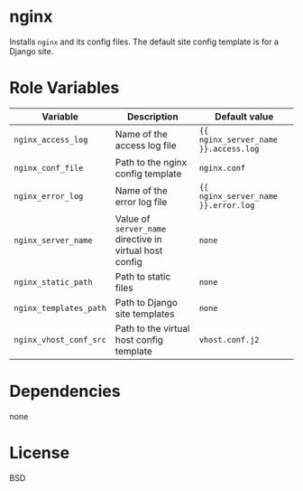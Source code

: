 nginx
=====
Installs `nginx` and its config files. The default site config template is for a Django site.

Role Variables
==============
| Variable | Description | Default value |
|----------|-------------|---------------|
|`nginx_access_log`| Name of the access log file | `{{ nginx_server_name }}.access.log` |
|`nginx_conf_file` | Path to the nginx config template | `nginx.conf` |
|`nginx_error_log` | Name of the error log file | `{{ nginx_server_name }}.error.log` |
|`nginx_server_name` | Value of `server_name` directive in virtual host config | `none` |
|`nginx_static_path` | Path to static files | `none` |
|`nginx_templates_path` | Path to Django site templates | `none` |
|`nginx_vhost_conf_src` | Path to the virtual host config template | `vhost.conf.j2` |

Dependencies
============
none

License
=======
BSD
